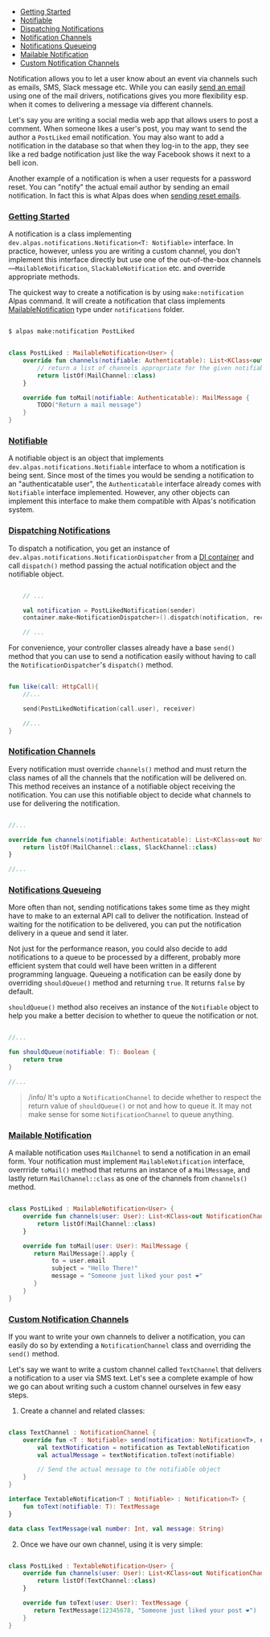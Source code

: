 - [Getting Started](#getting-started)
- [Notifiable](#notifiable)
- [Dispatching Notifications](#dispatching-notifications)
- [Notification Channels](#notification-channels)
- [Notifications Queueing](#notifications-queueing)
- [Mailable Notification](#mailable-notification)
- [Custom Notification Channels](#custom-notification-channels)

Notification allows you to let a user know about an event via channels such as emails, SMS, Slack message
etc. While you can easily [send an email](/docs/mail) using one of the mail drivers, notifications
gives you more flexibility esp. when it comes to delivering a message via different channels.

Let's say you are writing a social media web app that allows users to post a comment. When someone likes
a user's post, you may want to send the author a `PostLiked` email notification. You may also want to
add a notification in the database so that when they log-in to the app, they see like a red badge
notification just like the way Facebook shows it next to a bell icon.

Another example of a notification is when a user requests for a password reset. You can "notify"
the actual email author by sending an email notification. In fact this is what Alpas does when
[sending reset emails](/docs/password-reset).

<a name="getting-started"></a>
### [Getting Started](#getting-started)

A notification is a class implementing `dev.alpas.notifications.Notification<T: Notifiable>` interface.
In practice, however, unless you are writing a custom channel, you don't implement this interface
directly but use one of the out-of-the-box channels—`MailableNotification`,
`SlackableNotification` etc. and override appropriate methods. 

The quickest way to create a notification is by using `make:notification` Alpas command. It will create a notification
that class implements [MailableNotification](#mailable-notification) type under `notifications` folder.

```bash

$ alpas make:notification PostLiked

```

<span class="line-numbers" data-start="1" data-file="notifications/PostLiked.kt">

```kotlin

class PostLiked : MailableNotification<User> {
    override fun channels(notifiable: Authenticatable): List<KClass<out NotificationChannel>> {
        // return a list of channels appropriate for the given notifiable object
        return listOf(MailChannel::class)
    }

    override fun toMail(notifiable: Authenticatable): MailMessage {
        TODO("Return a mail message")
    }
}

```

</span>

<a name="notifiable"></a>
### [Notifiable](#notifiable)

A notifiable object is an object that implements `dev.alpas.notifications.Notifiable` interface to whom a notification
is being sent. Since most of the times you would be sending a notification to an "authenticatable user", the
`Authenticatable` interface already comes with `Notifiable` interface implemented. However, any other
objects can implement this interface to make them compatible with Alpas's notification system.

<a name="dispatching-notifications"></a>
### [Dispatching Notifications](#dispatching-notifications)

To dispatch a notification, you get an instance of `dev.alpas.notifications.NotificationDispatcher`
from a [DI container](/docs/ioc-container) and call `dispatch()` method passing the actual
notification object and the notifiable object.

<span class="line-numbers" data-start="10">

```kotlin

    // ...

    val notification = PostLikedNotification(sender)
    container.make<NotificationDispatcher>().dispatch(notification, receiver)

    // ...

```

</span>

For convenience, your controller classes already have a base `send()` method that you can use to send a
notification easily without having to call the `NotificationDispatcher`'s `dispatch()` method.

<span class="line-numbers" data-start="7">

```kotlin

fun like(call: HttpCall){
    //...

    send(PostLikedNotification(call.user), receiver)

    //...
}

```

</span>

<a name="notification-channels"></a>
### [Notification Channels](#notification-channels)

Every notification must override `channels()` method and must return the class names of all the
channels that the notification will be delivered on. This method receives an instance of a
notifiable object receiving the notification. You can use this notifiable object to
decide what channels to use for delivering the notification.

<span class="line-numbers" data-start="8" data-file="notifications/PostLiked.kt">

```kotlin

//...

override fun channels(notifiable: Authenticatable): List<KClass<out NotificationChannel>> {
    return listOf(MailChannel::class, SlackChannel::class)
}

//...

```

</span>

<a name="notifications-queueing"></a>
### [Notifications Queueing](#notifications-queueing)

More often than not, sending notifications takes some time as they might have to make to an external API call to
deliver the notification. Instead of waiting for the notification to be delivered, you can put the notification
delivery in a queue and send it later.

Not just for the performance reason, you could also decide to add notifications to a queue to be processed by
a different, probably more efficient system that could well have been written in a different programming
language. Queueing a notification can be easily done by overriding `shouldQueue()` method and
returning `true`. It returns `false` by default.

`shouldQueue()` method also receives an instance of the `Notifiable` object to help you make
a better decision to whether to queue the notification or not.

<span class="line-numbers" data-start="5" data-file="notifications/PostLiked.kt">

```kotlin

//...

fun shouldQueue(notifiable: T): Boolean {
    return true
}

//...

```

</span>

>/info/ <span> It's upto a `NotificationChannel` to decide whether to respect the return value of `shouldQueue()`
>or not and how to queue it. It may not make sense for some `NotificationChannel` to queue anything.

<a name="mailable-notification"></a>
### [Mailable Notification](#mailable-notification)

A mailable notification uses `MailChannel` to send a notification in an email form. Your notification must
implement `MailableNotification` interface, overrride `toMail()` method that returns an instance of a
`MailMessage`, and lastly return `MailChannel::class` as one of the channels from `channels()` method.

<span class="line-numbers" data-start="1" data-file="notifications/PostLiked.kt">

```kotlin

class PostLiked : MailableNotification<User> {
    override fun channels(user: User): List<KClass<out NotificationChannel>> {
        return listOf(MailChannel::class)
    }

    override fun toMail(user: User): MailMessage {
       return MailMessage().apply {
            to = user.email
            subject = "Hello There!"
            message = "Someone just liked your post ❤"
       }
    }
}

```

</span>

<a name="custom-notification-channels"></a>
### [Custom Notification Channels](#custom-notification-channels)

If you want to write your own channels to deliver a notification, you can easily do so by
extending a `NotificationChannel` class and overriding the `send()` method.

Let's say we want to write a custom channel called `TextChannel` that delivers a notification to a
user via SMS text. Let's see a complete example of how we go can about writing such a custom
channel ourselves in few easy steps.

<div class="ordered-list">

1. Create a channel and related classes:

<span class="line-numbers" data-start="1" data-file="TextChannel.kt">

```kotlin

class TextChannel : NotificationChannel {
    override fun <T : Notifiable> send(notification: Notification<T>, notifiable: T) {
        val textNotification = notification as TextableNotification
        val actualMessage = textNotification.toText(notifiable)

        // Send the actual message to the notifiable object
    }
}

interface TextableNotification<T : Notifiable> : Notification<T> {
    fun toText(notifiable: T): TextMessage
}

data class TextMessage(val number: Int, val message: String)

```

</span>

2. Once we have our own channel, using it is very simple:

<span class="line-numbers" data-start="2" data-file="notifications/PostLiked.kt">

```kotlin

class PostLiked : TextableNotification<User> {
    override fun channels(user: User): List<KClass<out NotificationChannel>> {
        return listOf(TextChannel::class)
    }

    override fun toText(user: User): TextMessage {
       return TextMessage(12345678, "Someone just liked your post ❤")
    }
}

```

</span>

</div>
